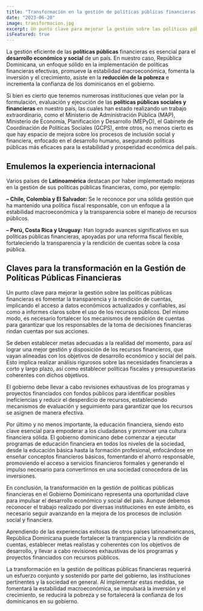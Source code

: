 ```yaml
---
title: "Transformación en la gestión de políticas públicas financieras en el Gobierno dominicano"
date: "2023-06-20"
image: transformacion.jpg
excerpt: Un punto clave para mejorar la gestión sobre las políticas públicas financieras es fomentar la transparencia y la rendición de cuentas, implicando el acceso a datos económicos actualizados y confiables, así como a informes claros sobre el uso de los recursos públicos.
isFeatured: true
---
```


La gestión eficiente de las **políticas públicas** financieras es esencial para el **desarrollo económico y social** de un país. En nuestro caso, República Dominicana, un enfoque sólido en la implementación de políticas financieras efectivas, promueve la estabilidad macroeconómica, fomenta la inversión y el crecimiento, asiste en la **reducción de la pobreza** e incrementa la confianza de los dominicanos en el gobierno.

Si bien es cierto que tenemos numerosas instituciones que velan por la formulación, evaluación y ejecución de las **políticas públicas sociales y financieras** en nuestro país, las cuales han estado realizando un trabajo extraordinario, como el Ministerio de Administración Pública (MAP), Ministerio de Economía, Planificación y Desarrollo (MEPyD), el Gabinete de Coordinación de Políticas Sociales (GCPS), entre otros, no menos cierto es que hay espacio de mejora sobre los procesos de inclusión social y financiera, enfocado en el desarrollo humano, asegurando políticas públicas más eficaces para la estabilidad y prosperidad económica del país.

## Emulemos la experiencia internacional

Varios países de **Latinoamérica** destacan por haber implementado mejoras en la gestión de sus políticas públicas financieras, como, por ejemplo:

**– Chile, Colombia y El Salvador:** Se le reconoce por una sólida gestión que ha mantenido una política fiscal responsable, con un enfoque a la estabilidad macroeconómica y la transparencia sobre el manejo de recursos públicos.

**– Perú, Costa Rica y Uruguay:** Han logrado avances significativos en sus políticas públicas financieras, apoyadas por una reforma fiscal flexible, fortaleciendo la transparencia y la rendición de cuentas sobre la cosa pública.

## Claves para la transformación en la Gestión de Políticas Públicas Financieras

Un punto clave para mejorar la gestión sobre las políticas públicas financieras es fomentar la transparencia y la rendición de cuentas, implicando el acceso a datos económicos actualizados y confiables, así como a informes claros sobre el uso de los recursos públicos. Del mismo modo, es necesario fortalecer los mecanismos de rendición de cuentas para garantizar que los responsables de la toma de decisiones financieras rindan cuentas por sus acciones.

Se deben establecer metas adecuadas a la realidad del momento, para así lograr una mejor gestión y disposición de los recursos financieros, que vayan alineadas con los objetivos de desarrollo económico y social del país. Esto implica realizar análisis rigurosos sobre las necesidades financieras a corto y largo plazo, así como establecer políticas fiscales y presupuestarias coherentes con dichos objetivos.

El gobierno debe llevar a cabo revisiones exhaustivas de los programas y proyectos financiados con fondos públicos para identificar posibles ineficiencias y reducir el desperdicio de recursos, estableciendo mecanismos de evaluación y seguimiento para garantizar que los recursos se asignen de manera efectiva.

Por último y no menos importante, la educación financiera, siendo esto clave esencial para empoderar a los ciudadanos y promover una cultura financiera sólida. El gobierno dominicano debe comenzar a ejecutar programas de educación financiera en todos los niveles de la sociedad, desde la educación básica hasta la formación profesional, enfocándose en enseñar conceptos financieros básicos, fomentando el ahorro responsable, promoviendo el acceso a servicios financieros formales y generando el impulso necesario para convertirnos en una sociedad conocedora de las inversiones.

En conclusión, la transformación en la gestión de políticas públicas financieras en el Gobierno Dominicano representa una oportunidad clave para impulsar el desarrollo económico y social del país. Aunque debemos reconocer el trabajo realizado por diversas instituciones en este ámbito, es necesario seguir avanzando en la mejora de los procesos de inclusión social y financiera.

Aprendiendo de las experiencias exitosas de otros países latinoamericanos, República Dominicana puede fortalecer la transparencia y la rendición de cuentas, establecer metas realistas y coherentes con los objetivos de desarrollo, y llevar a cabo revisiones exhaustivas de los programas y proyectos financiados con recursos públicos.

La transformación en la gestión de políticas públicas financieras requerirá un esfuerzo conjunto y sostenido por parte del gobierno, las instituciones pertinentes y la sociedad en general. Al implementar estas medidas, se fomentará la estabilidad macroeconómica, se impulsará la inversión y el crecimiento, se reducirá la pobreza y se fortalecerá la confianza de los dominicanos en su gobierno.
